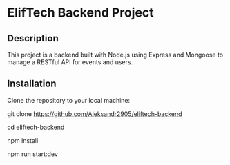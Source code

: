 # ElifTech Backend Project

## Description

This project is a backend built with Node.js using Express and Mongoose to manage a RESTful API for events and users.

## Installation

Clone the repository to your local machine:

git clone https://github.com/Aleksandr2905/eliftech-backend

cd eliftech-backend

npm install

npm run start:dev
